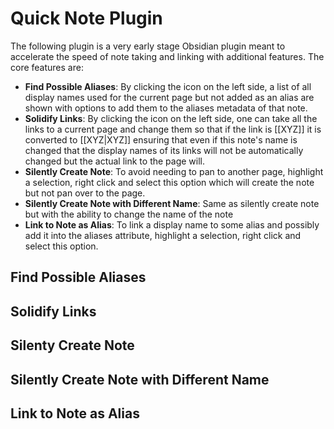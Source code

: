 # Quick Note Plugin

The following plugin is a very early stage Obsidian plugin meant to accelerate the speed of note taking and linking with additional features. The core features are:

- **Find Possible Aliases**: By clicking the icon on the left side, a list of all display names used for the current page but not added as an alias are shown with options to add them to the aliases metadata of that note.
- **Solidify Links**: By clicking the icon on the left side, one can take all the links to a current page and change them so that if the link is [[XYZ]] it is converted to [[XYZ|XYZ]] ensuring that even if this note's name is changed that the display names of its links will not be automatically changed but the actual link to the page will.
- **Silently Create Note**: To avoid needing to pan to another page, highlight a selection, right click and select this option which will create the note but not pan over to the page.
- **Silently Create Note with Different Name**: Same as silently create note but with the ability to change the name of the note
- **Link to Note as Alias**: To link a display name to some alias and possibly add it into the aliases attribute, highlight a selection, right click and select this option.


## Find Possible Aliases

## Solidify Links

## Silenty Create Note

## Silently Create Note with Different Name

## Link to Note as Alias